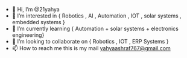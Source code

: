 - 👋 Hi, I’m @21yahya
- 👀 I’m interested in 
{ Robotics , AI , Automation , IOT , 
    solar systems , embedded systems }
- 🌱 I’m currently learning { Automation + solar systems + electronics engineering}
- 💞️ I’m looking to collaborate on { Robotics , IOT , ERP Systems }
- 📫 How to reach me this is my mail 
yahyaashraf767@gmail.com 

<!---
21yahya/21yahya is a ✨ special ✨ repository because its `README.md` (this file) appears on your GitHub profile.
You can click the Preview link to take a look at your changes.
--->

